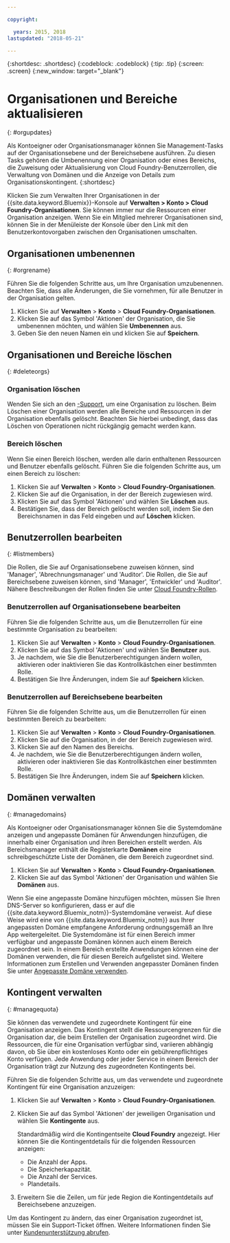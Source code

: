 ```yaml
---

copyright:

  years: 2015, 2018
lastupdated: "2018-05-21"

---
```


{:shortdesc: .shortdesc}
{:codeblock: .codeblock}
{:tip: .tip}
{:screen: .screen}
{:new_window: target="_blank"}

# Organisationen und Bereiche aktualisieren
{: #orgupdates}

Als Kontoeigner oder Organisationsmanager können Sie Management-Tasks auf der Organisationsebene und der Bereichsebene ausführen. Zu diesen Tasks gehören die Umbenennung einer Organisation oder eines Bereichs, die Zuweisung oder Aktualisierung von Cloud Foundry-Benutzerrollen, die Verwaltung von Domänen und die Anzeige von Details zum Organisationskontingent. 
{:shortdesc}

Klicken Sie zum Verwalten Ihrer Organisationen in der {{site.data.keyword.Bluemix}}-Konsole auf **Verwalten > Konto > Cloud Foundry-Organisationen**. Sie können immer nur die Ressourcen einer Organisation anzeigen. Wenn Sie ein Mitglied mehrerer Organisationen sind, können Sie in der Menüleiste der Konsole über den Link mit den Benutzerkontovorgaben zwischen den Organisationen umschalten.

## Organisationen umbenennen
{: #orgrename}

Führen Sie die folgenden Schritte aus, um Ihre Organisation umzubenennen. Beachten Sie, dass alle Änderungen, die Sie vornehmen, für alle Benutzer in der Organisation gelten.

1. Klicken Sie auf **Verwalten** > **Konto** > **Cloud Foundry-Organisationen**.
2. Klicken Sie auf das Symbol 'Aktionen' der Organisation, die Sie umbenennen möchten, und wählen Sie **Umbenennen** aus.  
3. Geben Sie den neuen Namen ein und klicken Sie auf **Speichern**.

## Organisationen und Bereiche löschen
{: #deleteorgs}

### Organisation löschen

Wenden Sie sich an den [-Support](/docs/get-support/howtogetsupport.html), um eine Organisation zu löschen. Beim Löschen einer Organisation werden alle Bereiche und Ressourcen in der Organisation ebenfalls gelöscht. Beachten Sie hierbei unbedingt, dass das Löschen von Operationen nicht rückgängig gemacht werden kann. 

### Bereich löschen

Wenn Sie einen Bereich löschen, werden alle darin enthaltenen Ressourcen und Benutzer ebenfalls gelöscht. Führen Sie die folgenden Schritte aus, um einen Bereich zu löschen:

1. Klicken Sie auf **Verwalten** > **Konto** > **Cloud Foundry-Organisationen**.
2. Klicken Sie auf die Organisation, in der der Bereich zugewiesen wird.
3. Klicken Sie auf das Symbol 'Aktionen' und wählen Sie **Löschen** aus.
4. Bestätigen Sie, dass der Bereich gelöscht werden soll, indem Sie den Bereichsnamen in das Feld eingeben und auf **Löschen** klicken.

## Benutzerrollen bearbeiten
{: #listmembers}

Die Rollen, die Sie auf Organisationsebene zuweisen können, sind 'Manager', 'Abrechnungsmanager' und 'Auditor'. Die Rollen, die Sie auf Bereichsebene zuweisen können, sind 'Manager', 'Entwickler' und 'Auditor'. Nähere Beschreibungen der Rollen finden Sie unter [Cloud Foundry-Rollen](/docs/iam/cfaccess.html#cfroles).

### Benutzerrollen auf Organisationsebene bearbeiten

Führen Sie die folgenden Schritte aus, um die Benutzerrollen für eine bestimmte Organisation zu bearbeiten:

1. Klicken Sie auf **Verwalten** > **Konto** > **Cloud Foundry-Organisationen**.
2. Klicken Sie auf das Symbol 'Aktionen' und wählen Sie **Benutzer** aus.
3. Je nachdem, wie Sie die Benutzerberechtigungen ändern wollen, aktivieren oder inaktivieren Sie das Kontrollkästchen einer bestimmten Rolle.
4. Bestätigen Sie Ihre Änderungen, indem Sie auf **Speichern** klicken. 

### Benutzerrollen auf Bereichsebene bearbeiten

Führen Sie die folgenden Schritte aus, um die Benutzerrollen für einen bestimmten Bereich zu bearbeiten:

1. Klicken Sie auf **Verwalten** > **Konto** > **Cloud Foundry-Organisationen**.
2. Klicken Sie auf die Organisation, in der der Bereich zugewiesen wird.
3. Klicken Sie auf den Namen des Bereichs.
4. Je nachdem, wie Sie die Benutzerberechtigungen ändern wollen, aktivieren oder inaktivieren Sie das Kontrollkästchen einer bestimmten Rolle.
5. Bestätigen Sie Ihre Änderungen, indem Sie auf **Speichern** klicken.

## Domänen verwalten
{: #managedomains}

Als Kontoeigner oder Organisationsmanager können Sie die Systemdomäne anzeigen und angepasste Domänen für Anwendungen hinzufügen, die innerhalb einer Organisation und ihren Bereichen erstellt werden. Als Bereichsmanager enthält die Registerkarte **Domänen** eine schreibgeschützte Liste der Domänen, die dem Bereich zugeordnet sind.

1. Klicken Sie auf **Verwalten** &gt; **Konto** &gt; **Cloud Foundry-Organisationen**.
2. Klicken Sie auf das Symbol 'Aktionen' der Organisation und wählen Sie **Domänen** aus.

Wenn Sie eine angepasste Domäne hinzufügen möchten, müssen Sie Ihren DNS-Server so konfigurieren, dass er auf die {{site.data.keyword.Bluemix_notm}}-Systemdomäne verweist. Auf diese Weise wird eine von {{site.data.keyword.Bluemix_notm}} aus Ihrer angepassten Domäne empfangene Anforderung ordnungsgemäß an Ihre App weitergeleitet. Die Systemdomäne ist für einen Bereich immer verfügbar und angepasste Domänen können auch einem Bereich zugeordnet sein. In einem Bereich erstellte Anwendungen können eine der Domänen verwenden, die für diesen Bereich aufgelistet sind. Weitere Informationen zum Erstellen und Verwenden angepasster Domänen finden Sie unter [Angepasste Domäne verwenden](/docs/apps/updapps.html#domain).

## Kontingent verwalten
{: #managequota}

Sie können das verwendete und zugeordnete Kontingent für eine Organisation anzeigen. Das Kontingent stellt die Ressourcengrenzen für die Organisation dar, die beim Erstellen der Organisation zugeordnet wird. Die Ressourcen, die für eine Organisation verfügbar sind, variieren abhängig davon, ob Sie über ein kostenloses Konto oder ein gebührenpflichtiges Konto verfügen. Jede Anwendung oder jeder Service in einem Bereich der Organisation trägt zur Nutzung des zugeordneten Kontingents bei.

Führen Sie die folgenden Schritte aus, um das verwendete und zugeordnete Kontingent für eine Organisation anzuzeigen:

1. Klicken Sie auf **Verwalten** &gt; **Konto** &gt; **Cloud Foundry-Organisationen**.
2. Klicken Sie auf das Symbol 'Aktionen' der jeweiligen Organisation und wählen Sie **Kontingente** aus.

   Standardmäßig wird die Kontingentseite **Cloud Foundry** angezeigt. Hier können Sie die Kontingentdetails für die folgenden Ressourcen anzeigen:
 
   * Die Anzahl der Apps.
   * Die Speicherkapazität. 
   * Die Anzahl der Services. 
   * Plandetails. 

3. Erweitern Sie die Zeilen, um für jede Region die Kontingentdetails auf Bereichsebene anzuzeigen.  

Um das Kontingent zu ändern, das einer Organisation zugeordnet ist, müssen Sie ein Support-Ticket öffnen. Weitere Informationen finden Sie unter [Kundenunterstützung abrufen](/docs/get-support/howtogetsupport.html#getting-customer-support). 

